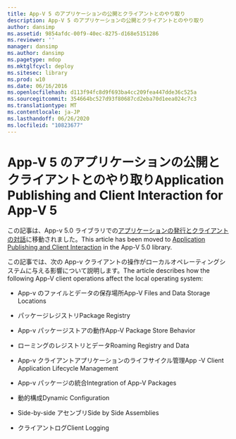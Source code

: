 ```yaml
---
title: App-V 5 のアプリケーションの公開とクライアントとのやり取り
description: App-V 5 のアプリケーションの公開とクライアントとのやり取り
author: dansimp
ms.assetid: 9854afdc-00f9-40ec-8275-d168e5151286
ms.reviewer: ''
manager: dansimp
ms.author: dansimp
ms.pagetype: mdop
ms.mktglfcycl: deploy
ms.sitesec: library
ms.prod: w10
ms.date: 06/16/2016
ms.openlocfilehash: d113f94fc8d9f693ba4cc209fea447dde36c525a
ms.sourcegitcommit: 354664bc527d93f80687cd2eba70d1eea024c7c3
ms.translationtype: MT
ms.contentlocale: ja-JP
ms.lasthandoff: 06/26/2020
ms.locfileid: "10823677"
---
```

# <span data-ttu-id="e6d7b-103">App-V 5 のアプリケーションの公開とクライアントとのやり取り</span><span class="sxs-lookup"><span data-stu-id="e6d7b-103">Application Publishing and Client Interaction for App-V 5</span></span>


<span data-ttu-id="e6d7b-104">この記事は、App-v 5.0 ライブラリでの[アプリケーションの発行とクライアントの対話](../appv-v5/application-publishing-and-client-interaction.md)に移動されました。</span><span class="sxs-lookup"><span data-stu-id="e6d7b-104">This article has been moved to [Application Publishing and Client Interaction](../appv-v5/application-publishing-and-client-interaction.md) in the App-V 5.0 library.</span></span>

<span data-ttu-id="e6d7b-105">この記事では、次の App-v クライアントの操作がローカルオペレーティングシステムに与える影響について説明します。</span><span class="sxs-lookup"><span data-stu-id="e6d7b-105">The article describes how the following App-V client operations affect the local operating system:</span></span>

-   <span data-ttu-id="e6d7b-106">App-v のファイルとデータの保存場所</span><span class="sxs-lookup"><span data-stu-id="e6d7b-106">App-V Files and Data Storage Locations</span></span>

-   <span data-ttu-id="e6d7b-107">パッケージレジストリ</span><span class="sxs-lookup"><span data-stu-id="e6d7b-107">Package Registry</span></span>

-   <span data-ttu-id="e6d7b-108">App-v パッケージストアの動作</span><span class="sxs-lookup"><span data-stu-id="e6d7b-108">App-V Package Store Behavior</span></span>

-   <span data-ttu-id="e6d7b-109">ローミングのレジストリとデータ</span><span class="sxs-lookup"><span data-stu-id="e6d7b-109">Roaming Registry and Data</span></span>

-   <span data-ttu-id="e6d7b-110">App-v クライアントアプリケーションのライフサイクル管理</span><span class="sxs-lookup"><span data-stu-id="e6d7b-110">App -V Client Application Lifecycle Management</span></span>

-   <span data-ttu-id="e6d7b-111">App-v パッケージの統合</span><span class="sxs-lookup"><span data-stu-id="e6d7b-111">Integration of App-V Packages</span></span>

-   <span data-ttu-id="e6d7b-112">動的構成</span><span class="sxs-lookup"><span data-stu-id="e6d7b-112">Dynamic Configuration</span></span>

-   <span data-ttu-id="e6d7b-113">Side-by-side アセンブリ</span><span class="sxs-lookup"><span data-stu-id="e6d7b-113">Side by Side Assemblies</span></span>

-   <span data-ttu-id="e6d7b-114">クライアントログ</span><span class="sxs-lookup"><span data-stu-id="e6d7b-114">Client Logging</span></span>

 

 





